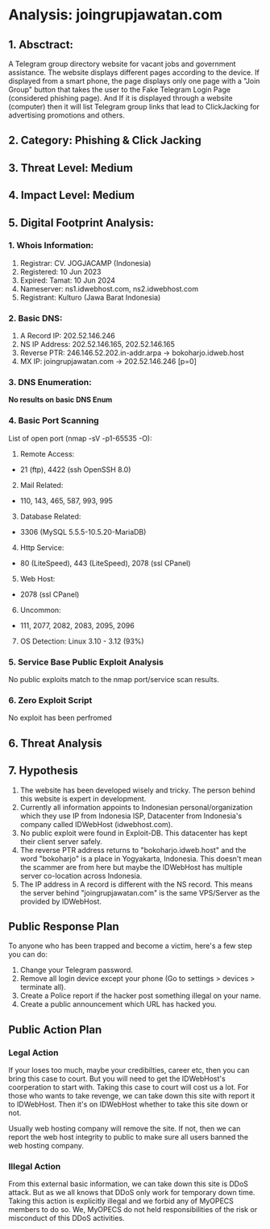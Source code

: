 # Analysis: joingrupjawatan.com

## 1. Absctract:
A Telegram group directory website for vacant jobs and government assistance. The website displays different pages according to the device. If displayed from a smart phone, the page displays only one page with a "Join Group" button that takes the user to the Fake Telegram Login Page (considered phishing page). And If it is displayed through a website (computer) then it will list Telegram group links that lead to ClickJacking for advertising promotions and others.

## 2. Category: Phishing & Click Jacking

## 3. Threat Level: Medium

## 4. Impact Level: Medium

## 5. Digital Footprint Analysis:
### 1. Whois Information:
1. Registrar: CV. JOGJACAMP (Indonesia)
2. Registered: 10 Jun 2023
3. Expired: Tamat: 10 Jun 2024
4. Nameserver: ns1.idwebhost.com, ns2.idwebhost.com
5. Registrant: Kulturo (Jawa Barat Indonesia)

### 2. Basic DNS:
1. A Record IP: 202.52.146.246
2. NS IP Address: 202.52.146.165, 202.52.146.165
3. Reverse PTR: 246.146.52.202.in-addr.arpa ->  bokoharjo.idweb.host
4. MX IP: joingrupjawatan.com -> 202.52.146.246 [p=0]
	
### 3. DNS Enumeration:
**No results on basic DNS Enum**

### 4. Basic Port Scanning
List of open port (nmap -sV -p1-65535 -O):
1. Remote Access:
- 21 (ftp), 4422 (ssh OpenSSH 8.0)

2. Mail Related:
- 110, 143, 465, 587, 993, 995

3. Database Related:
- 3306 (MySQL 5.5.5-10.5.20-MariaDB)

4. Http Service:
- 80 (LiteSpeed), 443 (LiteSpeed), 2078 (ssl CPanel)

5. Web Host:
- 2078 (ssl CPanel)

6. Uncommon:
- 111, 2077, 2082, 2083, 2095, 2096

7. OS Detection: Linux 3.10 - 3.12 (93%)

### 5. Service Base Public Exploit Analysis
No public exploits match to the nmap port/service scan results.

### 6. Zero Exploit Script
No exploit has been perfromed

## 6. Threat Analysis


## 7. Hypothesis
1. The website has been developed wisely and tricky. The person behind this website is expert in development. 
2. Currently all information appoints to Indonesian personal/organization which they use IP from Indonesia ISP, Datacenter from Indonesia's company called IDWebHost (idwebhost.com).
3. No public exploit were found in Exploit-DB. This datacenter has kept their client server safely.
4. The reverse PTR address returns to "bokoharjo.idweb.host" and the word "bokoharjo" is a place in Yogyakarta, Indonesia. This doesn't mean the scammer are from here but maybe the IDWebHost has multiple server co-location across Indonesia.
5. The IP address in A record is different with the NS record. This means the server behind "joingrupjawatan.com" is the same VPS/Server as the provided by IDWebHost.

## Public Response Plan
To anyone who has been trapped and become a victim, here's a few step you can do:
1. Change your Telegram password.
2. Remove all login device except your phone (Go to settings > devices > terminate all).
3. Create a Police report if the hacker post something illegal on your name.
4. Create a public announcement which URL has hacked you.

## Public Action Plan
### Legal Action
If your loses too much, maybe your credibilties, career etc, then you can bring this case to court. But you will need to get the IDWebHost's coorperation to start with. Taking this case to court will cost us a lot. For those who wants to take revenge, we can take down this site with report it to IDWebHost. Then it's on IDWebHost whether to take this site down or not.

Usually web hosting company will remove the site. If not, then we can report the web host integrity to public to make sure all users banned the web hosting company.

### Illegal Action
From this external basic information, we can take down this site is DDoS attack. But as we all knows that DDoS only work for temporary down time. Taking this action is explicitly illegal and we forbid any of MyOPECS members to do so. We, MyOPECS do not held responsibilities of the risk or misconduct of this DDoS activities.

